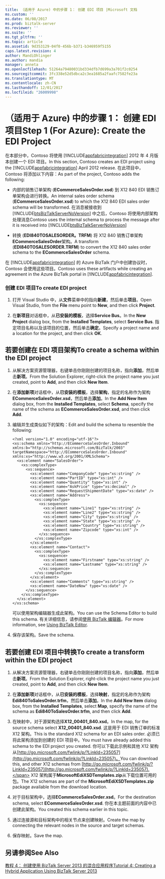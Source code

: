 ```yaml
---
title: （适用于 Azure) 中的步骤 1： 创建 EDI 项目 |Microsoft 文档
ms.custom: ''
ms.date: 06/08/2017
ms.prod: biztalk-server
ms.reviewer: ''
ms.suite: ''
ms.tgt_pltfrm: ''
ms.topic: article
ms.assetid: 9d353129-04f0-456b-b371-b346959f5155
caps.latest.revision: 4
author: MandiOhlinger
ms.author: mandia
manager: anneta
ms.openlocfilehash: 51264a79480031bd334dfb7d699a3a701f2c0254
ms.sourcegitcommit: 3fc338e52d5dbca2c3ea1685a2faafc7582fe23a
ms.translationtype: MT
ms.contentlocale: zh-CN
ms.lasthandoff: 12/01/2017
ms.locfileid: "26009998"
---
```

# <a name="step-1-for-azure-create-the-edi-project"></a><span data-ttu-id="96094-102">（适用于 Azure) 中的步骤 1： 创建 EDI 项目</span><span class="sxs-lookup"><span data-stu-id="96094-102">Step 1 (For Azure): Create the EDI Project</span></span>
<span data-ttu-id="96094-103">在本部分中，Contoso 将使用 [!INCLUDE[appfabricintegration](../includes/appfabricintegration-md.md)] 2012 年 4 月版本创建一个 EDI 项目。</span><span class="sxs-lookup"><span data-stu-id="96094-103">In this section, Contoso creates an EDI project using the [!INCLUDE[appfabricintegration](../includes/appfabricintegration-md.md)] April 2012 release.</span></span> <span data-ttu-id="96094-104">在此项目中，Contoso 将添加以下内容：</span><span class="sxs-lookup"><span data-stu-id="96094-104">As part of the project, Contoso adds the following:</span></span>  
  
-   <span data-ttu-id="96094-105">内部的销售订单架构 (**ECommerceSalesOrder.xsd**) 到 X12 840 EDI 销售订单架构会进行转换。</span><span class="sxs-lookup"><span data-stu-id="96094-105">An internal sales order schema (**ECommerceSalesOrder.xsd**) to which the X12 840 EDI sales order schema will be transformed.</span></span> <span data-ttu-id="96094-106">在消息被接收到 [!INCLUDE[btsBizTalkServerNoVersion](../includes/btsbiztalkservernoversion-md.md)] 中之后，Contoso 将使用内部架构处理消息</span><span class="sxs-lookup"><span data-stu-id="96094-106">Contoso uses the internal schema to process the message after it is received into [!INCLUDE[btsBizTalkServerNoVersion](../includes/btsbiztalkservernoversion-md.md)]</span></span>  
  
-   <span data-ttu-id="96094-107">转换 (**EDI840TOSALESORDER。TRFM**) 将 X12 840 销售订单架构**ECommerceSalesOrder**架构。</span><span class="sxs-lookup"><span data-stu-id="96094-107">A transform (**EDI840TOSALESORDER.TRFM**) to convert the X12 840 sales order schema to the **ECommerceSalesOrder** schema.</span></span>  
  
 <span data-ttu-id="96094-108">在 [!INCLUDE[appfabricintegration](../includes/appfabricintegration-md.md)] 的 Azure BizTalk 门户中创建协议时，Contoso 会使用这些项目。</span><span class="sxs-lookup"><span data-stu-id="96094-108">Contoso uses these artifacts while creating an agreement in the Azure BizTalk portal in [!INCLUDE[appfabricintegration](../includes/appfabricintegration-md.md)].</span></span>  
  
### <a name="to-create-edi-project"></a><span data-ttu-id="96094-109">创建 EDI 项目</span><span class="sxs-lookup"><span data-stu-id="96094-109">To create EDI project</span></span>  
  
1.  <span data-ttu-id="96094-110">打开 Visual Studio 中，从**文件**菜单中的指向**新建**，然后单击**项目**。</span><span class="sxs-lookup"><span data-stu-id="96094-110">Open Visual Studio, from the **File** menu point to **New**, and then click **Project**.</span></span>  
  
2.  <span data-ttu-id="96094-111">在**新项目**对话框中，从**已安装的模板**，选择**Service Bus**。</span><span class="sxs-lookup"><span data-stu-id="96094-111">In the **New Project** dialog box, from the **Installed Templates**, select **Service Bus**.</span></span> <span data-ttu-id="96094-112">指定项目名称以及该项目的位置，然后单击**确定**。</span><span class="sxs-lookup"><span data-stu-id="96094-112">Specify a project name and a location for the project, and then click **OK**.</span></span>  
  
##  <a name="BKMK_CreateSchema"></a><span data-ttu-id="96094-113">若要创建在 EDI 项目架构</span><span class="sxs-lookup"><span data-stu-id="96094-113">To create a schema within the EDI project</span></span>  
  
1.  <span data-ttu-id="96094-114">从解决方案资源管理器，右键单击你刚刚创建的项目名称，指向**添加**，然后单击**新项**。</span><span class="sxs-lookup"><span data-stu-id="96094-114">From the Solution Explorer, right-click the project name you just created, point to **Add**, and then click **New Item**.</span></span>  
  
2.  <span data-ttu-id="96094-115">在**添加新项**对话框中，从**已安装的模板**，选择**架构**，指定的名称作为架构**ECommerceSalesOrder.xsd**，然后单击**添加**。</span><span class="sxs-lookup"><span data-stu-id="96094-115">In the **Add New Item** dialog box, from the **Installed Templates**, select **Schema**, specify the name of the schema as **ECommerceSalesOrder.xsd**, and then click **Add**.</span></span>  
  
3.  <span data-ttu-id="96094-116">编辑并生成类似如下的架构：</span><span class="sxs-lookup"><span data-stu-id="96094-116">Edit and build the schema to resemble the following:</span></span>  
  
    ```  
    <?xml version="1.0" encoding="utf-16"?>  
    <xs:schema xmlns="http://ECommerceSalesOrder.Inbound" xmlns:b="http://schemas.microsoft.com/BizTalk/2003" targetNamespace="http://ECommerceSalesOrder.Inbound" xmlns:xs="http://www.w3.org/2001/XMLSchema">  
      <xs:element name="SalesOrder">  
        <xs:complexType>  
          <xs:sequence>  
            <xs:element name="CompanyCode" type="xs:string" />  
            <xs:element name="PartID" type="xs:int" />  
            <xs:element name="Quantity" type="xs:int" />  
            <xs:element name="AskPrice" type="xs:decimal" />  
            <xs:element name="RequestShipmentDate" type="xs:date" />  
            <xs:element name="Address">  
              <xs:complexType>  
                <xs:sequence>  
                  <xs:element name="Line1" type="xs:string" />  
                  <xs:element name="Line2" type="xs:string" />  
                  <xs:element name="City" type="xs:string" />  
                  <xs:element name="State" type="xs:string" />  
                  <xs:element name="Country" type="xs:string" />  
                  <xs:element name="Zipcode" type="xs:int" />  
                </xs:sequence>  
              </xs:complexType>  
            </xs:element>  
            <xs:element name="Contact">  
              <xs:complexType>  
                <xs:sequence>  
                  <xs:element name="Firstname" type="xs:string" />  
                  <xs:element name="Lastname" type="xs:string" />  
                </xs:sequence>  
              </xs:complexType>  
            </xs:element>  
            <xs:element name="Comments" type="xs:string" />  
            <xs:element name="DateNow" type="xs:date" />  
          </xs:sequence>  
        </xs:complexType>  
      </xs:element>  
    </xs:schema>  
    ```  
  
     <span data-ttu-id="96094-117">可以使用架构编辑器生成此架构。</span><span class="sxs-lookup"><span data-stu-id="96094-117">You can use the Schema Editor to build this schema.</span></span> <span data-ttu-id="96094-118">有关详细信息，请参阅[使用 BizTalk 编辑器](../core/using-biztalk-editor.md)。</span><span class="sxs-lookup"><span data-stu-id="96094-118">For more information, see [Using BizTalk Editor](../core/using-biztalk-editor.md).</span></span>  
  
4.  <span data-ttu-id="96094-119">保存该架构。</span><span class="sxs-lookup"><span data-stu-id="96094-119">Save the schema.</span></span>  
  
##  <a name="BKMK_CreateTrfm"></a><span data-ttu-id="96094-120">若要创建 EDI 项目中转换</span><span class="sxs-lookup"><span data-stu-id="96094-120">To create a transform within the EDI project</span></span>  
  
1.  <span data-ttu-id="96094-121">从解决方案资源管理器，右键单击你刚刚创建的项目名称，指向**添加**，然后单击**新项**。</span><span class="sxs-lookup"><span data-stu-id="96094-121">From the Solution Explorer, right-click the project name you just created, point to **Add**, and then click **New Item**.</span></span>  
  
2.  <span data-ttu-id="96094-122">在**添加新项**对话框中，从**已安装的模板**，选择**映射**，指定的名称作为架构**Edi840ToSalesOrder.trfm**，然后单击**添加**。</span><span class="sxs-lookup"><span data-stu-id="96094-122">In the **Add New Item** dialog box, from the **Installed Templates**, select **Map**, specify the name of the schema as **Edi840ToSalesOrder.trfm**, and then click **Add**.</span></span>  
  
3.  <span data-ttu-id="96094-123">在映射中，对于源架构选择**X12_00401_840.xsd**。</span><span class="sxs-lookup"><span data-stu-id="96094-123">In the map, for the source schema select **X12_00401_840.xsd**.</span></span> <span data-ttu-id="96094-124">这是用于 EDI 销售订单的标准 X12 架构。</span><span class="sxs-lookup"><span data-stu-id="96094-124">This is the standard X12 schema for an EDI sales order.</span></span> <span data-ttu-id="96094-125">必须已将此架构添加到创建的 EDI 项目中。</span><span class="sxs-lookup"><span data-stu-id="96094-125">You must have already added this schema to the EDI project you created.</span></span> <span data-ttu-id="96094-126">你可以下载此示例和其他 X12 架构从[http://go.microsoft.com/fwlink/p/?LinkId=235057](http://go.microsoft.com/fwlink/p/?LinkId=235057)。</span><span class="sxs-lookup"><span data-stu-id="96094-126">You can download this, and other X12 schemas from [http://go.microsoft.com/fwlink/p/?LinkId=235057](http://go.microsoft.com/fwlink/p/?LinkId=235057).</span></span> <span data-ttu-id="96094-127">X12 架构属于**MicrosoftEdiXSDTemplates.zip**从下载位置可用的包。</span><span class="sxs-lookup"><span data-stu-id="96094-127">The X12 schemas are part of the **MicrosoftEdiXSDTemplates.zip** package available from the download location.</span></span>  
  
4.  <span data-ttu-id="96094-128">对于目标架构中，选择**ECommerceSalesOrder.xsd**。</span><span class="sxs-lookup"><span data-stu-id="96094-128">For the destination schema, select **ECommerceSalesOrder.xsd**.</span></span> <span data-ttu-id="96094-129">你在本主题前面的内容中已创建此架构。</span><span class="sxs-lookup"><span data-stu-id="96094-129">You created this schema earlier in this topic.</span></span>  
  
5.  <span data-ttu-id="96094-130">通过连接源和目标架构中的相关节点来创建映射。</span><span class="sxs-lookup"><span data-stu-id="96094-130">Create the map by connecting the relevant nodes in the source and target schemas.</span></span>  
  
6.  <span data-ttu-id="96094-131">保存映射。</span><span class="sxs-lookup"><span data-stu-id="96094-131">Save the map.</span></span>  
  
## <a name="see-also"></a><span data-ttu-id="96094-132">另请参阅</span><span class="sxs-lookup"><span data-stu-id="96094-132">See Also</span></span>  
 [<span data-ttu-id="96094-133">教程 4： 创建使用 BizTalk Server 2013 的混合应用程序</span><span class="sxs-lookup"><span data-stu-id="96094-133">Tutorial 4: Creating a Hybrid Application Using BizTalk Server 2013</span></span>](../core/tutorial-4-creating-a-hybrid-application-using-biztalk-server-2013.md)